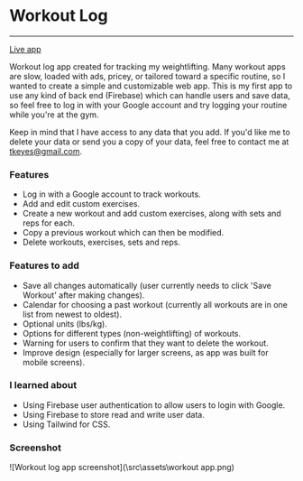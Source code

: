 # Workout Log

---

[Live app]( https://workout-log-bc47f.web.app/)

Workout log app created for tracking my weightlifting. Many workout apps are slow, loaded with ads, pricey, or tailored toward a specific routine, so I wanted to create a simple and customizable web app. This is my first app to use any kind of back end (Firebase) which can handle users and save data, so feel free to log in with your Google account and try logging your routine while you're at the gym.

Keep in mind that I have access to any data that you add. If you'd like me to delete your data or send you a copy of your data, feel free to contact me at tkeyes@gmail.com. 

### Features

- Log in with a Google account to track workouts.
- Add and edit custom exercises.
- Create a new workout and add custom exercises, along with sets and reps for each.
- Copy a previous workout which can then be modified.
- Delete workouts, exercises, sets and reps.

### Features to add

- Save all changes automatically (user currently needs to click 'Save Workout' after making changes).
- Calendar for choosing a past workout (currently all workouts are in one list from newest to oldest).
- Optional units (lbs/kg).
- Options for different types (non-weightlifting) of workouts.
- Warning for users to confirm that they want to delete the workout.
- Improve design (especially for larger screens, as app was built for mobile screens).

### I learned about

- Using Firebase user authentication to allow users to login with Google.
- Using Firebase to store read and write user data.
- Using Tailwind for CSS.

### Screenshot

![Workout log app screenshot](\src\assets\workout app.png)
